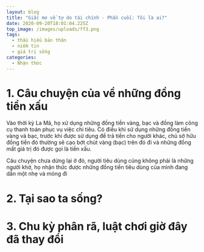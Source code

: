 ```yaml
---
layout: blog
title: "Giấc mơ về tự do tài chính - Phần cuối: Tôi là ai?"
date: 2020-09-20T18:01:04.225Z
top_image: /images/uploads/ff3.png
tags:
  - thấu hiểu bản thân
  - niềm tin
  - giá trị sống
categories:
  - Nhận thức
---
```

# 1. Câu chuyện của về những đồng tiền xấu

  Vào thời kỳ La Mã, họ xử dụng những đồng tiền vàng, bạc và đồng làm công cụ thanh toán phục vụ việc chi tiêu. Có điều khi sử dụng những đồng tiền vàng và bạc, trước khi được sử dụng để trả tiền cho người khác, chủ sở hữu đồng tiền đó thường sẽ cạo bớt chút vàng (bạc) trên đó đi và những đồng mất giá trị đó được gọi là tiền xấu.

<!-- more -->

  Câu chuyện chưa dừng lại ở đó, người tiêu dùng cũng không phải là những người khờ, họ nhận thức được những đồng tiền tiêu dùng của mình đang dần một nhẹ và mỏng đi

# 2. Tại sao ta sống?

# 3. Chu kỳ phân rã, luật chơi giờ đây đã thay đổi